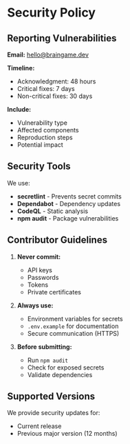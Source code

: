 # Security Policy

## Reporting Vulnerabilities

**Email:** hello@braingame.dev

**Timeline:**
- Acknowledgment: 48 hours
- Critical fixes: 7 days
- Non-critical fixes: 30 days

**Include:**
- Vulnerability type
- Affected components
- Reproduction steps
- Potential impact

## Security Tools

We use:
- **secretlint** - Prevents secret commits
- **Dependabot** - Dependency updates
- **CodeQL** - Static analysis
- **npm audit** - Package vulnerabilities

## Contributor Guidelines

1. **Never commit:**
   - API keys
   - Passwords
   - Tokens
   - Private certificates

2. **Always use:**
   - Environment variables for secrets
   - `.env.example` for documentation
   - Secure communication (HTTPS)

3. **Before submitting:**
   - Run `npm audit`
   - Check for exposed secrets
   - Validate dependencies

## Supported Versions

We provide security updates for:
- Current release
- Previous major version (12 months)